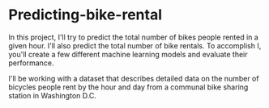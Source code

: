# Predicting-bike-rental

In this project, I'll try to predict the total number of bikes people rented in a given hour. I'll also predict the total number of bike rentals. To accomplish I, you'll create a few different machine learning models and evaluate their performance.

I'll be working with a dataset that describes detailed data on the number of bicycles people rent by the hour and day from a communal bike sharing station in Washington D.C.
